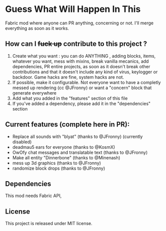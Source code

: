 
# Guess What Will Happen In This

Fabric mod where anyone can PR anything, concerning or not. I'll merge everything as soon as it works.

## How can I ~~fuck up~~ contribute to this project ?

1) Create what you want : you can do ANYTHING , adding blocks, items, whatever you want, mess with mixins, break vanilla mecanics, add dependencies, PR entire projects, as soon as it doesn't break other contributions and that it doesn't include any kind of virus, keylogger or backdoor. Game hacks are fine, system hacks are not.
2) If possible, make it configurable. Not everyone want to have a completly messed up rendering (cc @JFronny) or want a "concern" block that generate everywhere
3) Add what you added in the "features" section of this file
4) If you've added a dependency, please add it in the "dependencies" section

## Current features (complete here in PR):

- Replace all sounds with "blyat" (thanks to @JFronny) (currently disabled)
- deadmau5 ears for everyone (thanks to @KosmX)
- OwOfy chat messages and translatable text (thanks to @JFronny)
- Make all entity "Dinnerbone" (thanks to @Minenash)
- mess up 3d graphics (thanks to @JFronny)
- randomize block drops (thanks to @JFronny)

## Dependencies

This mod needs Fabric API, 

## License

This project is released under MIT license.
